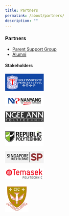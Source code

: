 ```yaml
---
title: Partners
permalink: /about/partners/
description: ""
---
```

### **Partners**

* [Parent Support Group](https://holyinnocentshigh.moe.edu.sg/about/partners/parent-support-group)
* [Alumni](https://m.facebook.com/hialumni/)

#### **Stakeholders**

<p><a href="http://www.holyinnocentspri.moe.edu.sg/">
<img style="width:25%" src="/images/holy%20innocent%20pri%20sch.jpg">
</a></p>

<p><a href="http://www.nyp.edu.sg/">
<img style="width:25%" src="/images/nyp.jpg">
</a></p>

<p><a href="http://www.np.edu.sg/Pages/default.aspx">
<img style="width:25%" src="/images/NP_logo.gif">
</a></p>

<p><a href="http://www.rp.edu.sg/">
<img style="width:25%" src="/images/rp.jpg">
</a></p>

<p><a href="http://www.sp.edu.sg/">
<img style="width:25%" src="/images/sp.jpg">
</a></p>

<p><a href="http://www.tp.edu.sg/main/index.asp">
<img style="width:25%" src="/images/tp_logo.gif">
</a></p>

<p><a href="http://www.cjc.edu.sg/">
<img style="width:15%" src="/images/cjc_crest.jpg">
</a></p>